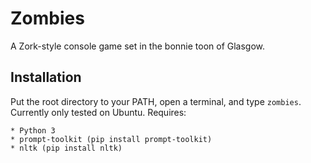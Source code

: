 # Zombies

A Zork-style console game set in the bonnie toon of Glasgow.


## Installation

Put the root directory to your PATH, open a terminal, and type `zombies`. Currently only tested on Ubuntu. Requires:

    * Python 3
    * prompt-toolkit (pip install prompt-toolkit)
    * nltk (pip install nltk)
